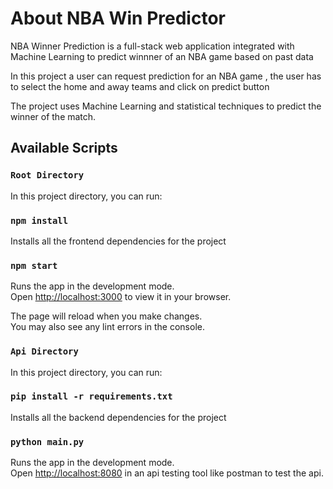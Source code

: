 # About NBA Win Predictor

NBA Winner Prediction is a full-stack web application integrated with Machine Learning to predict winnner of an NBA game based on past data

In this project a user can request prediction for an NBA game ,
the user has to select the home and away teams and click on predict button

The project uses Machine Learning and statistical techniques to predict the winner of the match.

## Available Scripts

### `Root Directory`

In this project directory, you can run:

### `npm install`

Installs all the frontend dependencies for the project

### `npm start`

Runs the app in the development mode.\
Open [http://localhost:3000](http://localhost:3000) to view it in your browser.

The page will reload when you make changes.\
You may also see any lint errors in the console.

### `Api Directory`

In this project directory, you can run:

### `pip install -r requirements.txt`

Installs all the backend dependencies for the project

### `python main.py`

Runs the app in the development mode.\
Open [http://localhost:8080](http://localhost:8080) in an api testing tool like postman to test the api.
